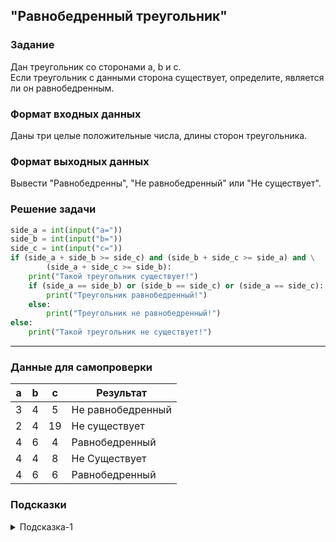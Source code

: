 ## "Равнобедренный треугольник"

### Задание

Дан треугольник со сторонами a, b и c. \
Если треугольник с данными сторона существует, определите, является ли он равнобедренным.

### Формат входных данных

Даны три целые положительные числа, длины сторон треугольника.

### Формат выходных данных

Вывести "Равнобедренны", "Не равнобедренный" или "Не существует".

### Решение задачи

```python
side_a = int(input("a="))
side_b = int(input("b="))
side_c = int(input("c="))
if (side_a + side_b >= side_c) and (side_b + side_c >= side_a) and \
        (side_a + side_c >= side_b):
    print("Такой треугольник существует!")
    if (side_a == side_b) or (side_b == side_c) or (side_a == side_c):
        print("Треугольник равнобедренный!")
    else:
        print("Треугольник не равнобедренный!")
else:
    print("Такой треугольник не существует!")

```

---

### Данные для самопроверки

| a | b | c | Результат |
| :---: | :---: | :---: | --- |
|   3   |   4   |   5   | Не равнобедренный |
|   2   |   4   |   19   | Не существует |
|   4   |   6   |   4   | Равнобедренный |
|   4   |   4   |   8   | Не Существует |
|   4   |   6   |   6   | Равнобедренный |
### Подсказки

<details>
<summary>Подсказка-1</summary>
Треугольник существует только тогда, когда сумма длин любых его двух сторон больше третьей стороны.
</details>

